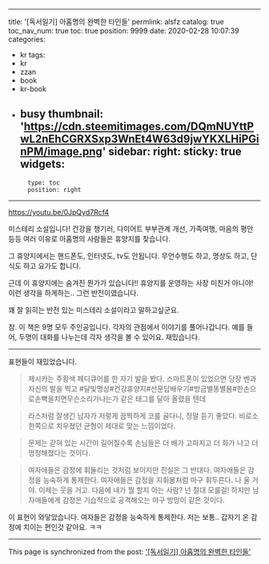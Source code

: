 
---
title: '[독서일기] 아홉명의 완벽한 타인들'
permlink: alsfz
catalog: true
toc_nav_num: true
toc: true
position: 9999
date: 2020-02-28 10:07:39
categories:
- kr
tags:
- kr
- zzan
- book
- kr-book
- busy
thumbnail: 'https://cdn.steemitimages.com/DQmNUYttPwL2nEhCGRXSxp3WnEt4W63d9jwYKXLHiPGinPM/image.png'
sidebar:
    right:
        sticky: true
widgets:
    -
        type: toc
        position: right
---


https://youtu.be/0JpQyd7Rcf4

미스테리 소설입니다!
건강을 챙기러, 다이어트
부부관계 개선, 가족여행, 마음의 평안 등등
여러 이유로 아홉명의 사람들은 휴양지를 찾습니다.

그 휴양지에서는 핸드폰도, 인터넷도, tv도 안됩니다. 무언수행도 하고, 명상도 하고, 단식도 하고 요가도 합니다.

근데 이 휴양지에는 숨겨진 뭔가가 있습니다!!
휴양지를 운영하는 사장 미친거 아니야! 이런 생각을 하게하는.. 그런 반전이였습니다.

꽤 잘 읽히는 반전 있는 미스테리 소설이라고 말하고싶군요.

참. 이 책은 9명 모두 주인공입니다. 각자의 관점에서 이야기를 풀어나갑니다. 예를 들어, 두명이 대화를 나누는데 각자 생각을 볼 수 있어요. 재밌습니다.


---

표현들이 재밌었습니다.

> 제시카는 주황색 페디큐어를 한 자기 발을 봤다. 스마트폰이 있었으면 당장 벤과 자신의 발을 찍고 #달빛명상#건강휴양지#선문답배우기#방금별똥별봄#한손으로손뼉을치면무슨소리가나는가 같은 태그를 달아 올렸을 텐데

> 라스처럼 잘생긴 남자가 저렇게 끔찍하게 코를 골다니, 정말 듣기 좋았다. 비로소 한쪽으로 치우쳤던 균형이 제대로 맞는 느낌이었다.

> 문제는 갇혀 있는 시간이 길어질수록 손님들은 더 배가 고파지고 더 화가 나고 더 멍청해졌다는 것이다.

> 여자애들은 감정에 휘둘리는 것처럼 보이지만 진실은 그 반대다. 여자애들은 감정을 능숙하게 통제한다. 여자애들은 감정을 지휘봉처럼 마구 휘두른다. 나 울 거야. 이제는 웃을 거고. 다음에 내가 뭘 할지 아는 사람? 넌 절대 모를걸! 하지만 남자애들에게 감정은 기습적으로 공격해오는 야구 방망이 같은 것이다.

이 표현이 와닿았습니다. 여자들은 감정을 능숙하게 통제한다.  저는 보통.. 갑자기 온 감정에 치이는 편인것 같아요. ㅋㅋ



- - -

This page is synchronized from the post: ['[독서일기] 아홉명의 완벽한 타인들'](https://steemit.com/@jacobyu/alsfz)
